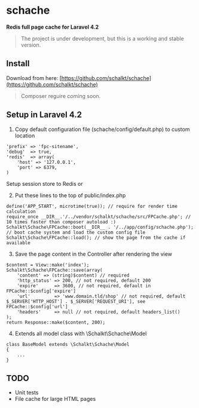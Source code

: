 # schache

**Redis full page cache for Laravel 4.2**

> The project is under development, but this is a working and stable version.


Install
---

Download from here:  [https://github.com/schalkt/schache](https://github.com/schalkt/schache)
> Composer reguire coming soon.

Setup in Laravel 4.2
---
1. Copy default configuration file (schache/config/default.php) to custom location
```
'prefix' => 'fpc-sitename',
'debug'  => true,
'redis'  => array(
    'host' => '127.0.0.1',
    'port' => 6379,
)
```

Setup session store to Redis or

2. Put these lines to the top of public/index.php 
```
define('APP_START', microtime(true)); // require for render time calculation
require_once __DIR__.'/../vendor/schalkt/schache/src/FPCache.php'; // 10 times faster than composer autoload :)
Schalkt\Schache\FPCache::boot(__DIR__ . '/../app/config/schache.php'); // boot cache system and load the custom config file
Schalkt\Schache\FPCache::load(); // show the page from the cache if available
```
3. Save the page content in the Controller after rendering the view
```
$content = View::make('index');
Schalkt\Schache\FPCache::save(array(
    'content' => (string)$content) // required
    'http_status' => 200, // not required, default 200
	'expire'      => 3600, // not required, default in FPCache::$config['expire']
	'url'         => 'www.domain.tld/shop' // not required, default $_SERVER['HTTP_HOST'] . $_SERVER['REQUEST_URI'], see FPCache::$config['url']
	'headers'     => null // not required, default headers_list()    
);
return Response::make($content, 200);
```
4. Extends all model class with \Schalkt\Schache\Model
```
class BaseModel extends \Schalkt\Schache\Model
{
    ...
}
```

TODO
---
- Unit tests
- File cache for large HTML pages